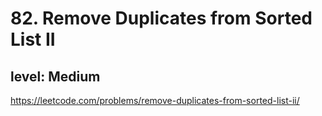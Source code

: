 # 82. Remove Duplicates from Sorted List II
## level: Medium

https://leetcode.com/problems/remove-duplicates-from-sorted-list-ii/
